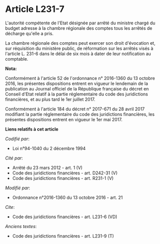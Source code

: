 # Article L231-7

L'autorité compétente de l'Etat désignée par arrêté du ministre chargé du budget adresse à la chambre régionale des comptes
tous les arrêtés de décharge qu'elle a pris. 

La chambre régionale des comptes peut exercer son droit d'évocation et, sur réquisition du ministère public, de réformation
sur les arrêtés visés à l'article L. 231-6 dans le délai de six mois à dater de leur notification au comptable.

**Nota:**

Conformément à l'article 52 de l'ordonnance n° 2016-1360 du 13 octobre 2016, les présentes dispositions entrent en vigueur le
lendemain de la publication au Journal officiel de la République française du décret en Conseil d'Etat relatif à la partie
réglementaire du code des juridictions financières, et au plus tard le 1er juillet 2017.

Conformément à l'article 184 du décret n° 2017-671 du 28 avril 2017 modifiant la partie réglementaire du code des
juridictions financières, les présentes dispositions entrent en vigueur le 1er mai 2017.

**Liens relatifs à cet article**

_Codifié par_:

  - Loi n°94-1040 du 2 décembre 1994

_Cité par_:

  - Arrêté du 23 mars 2012 - art. 1 (V)
  - Code des juridictions financières - art. D242-31 (V)
  - Code des juridictions financières - art. R231-1 (V)

_Modifié par_:

  - Ordonnance n°2016-1360 du 13 octobre 2016 - art. 21

_Cite_:

  - Code des juridictions financières - art. L231-6 (VD)

_Anciens textes_:

  - Code des juridictions financières - art. L231-9 (T)
